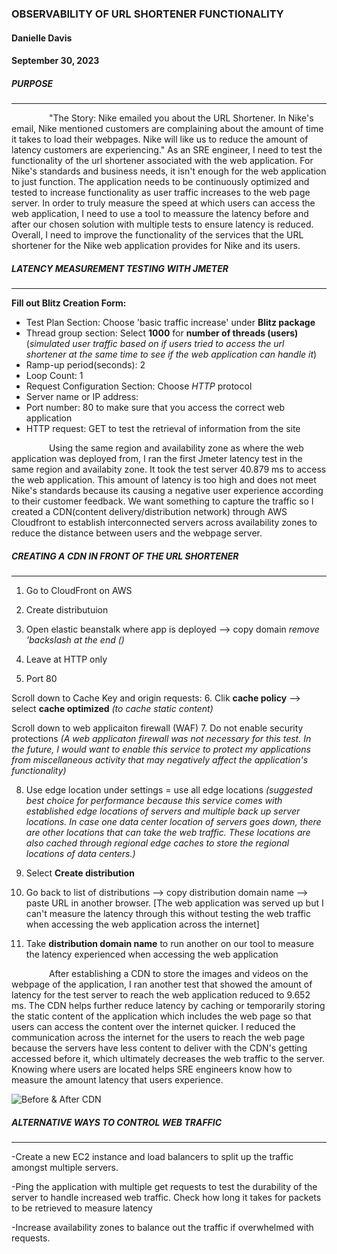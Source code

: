 ### **OBSERVABILITY OF URL SHORTENER FUNCTIONALITY**
#### **Danielle Davis**
#### **September 30, 2023**


##### **PURPOSE**
_________________________

&emsp;&emsp;&emsp;&emsp;    "The Story: Nike emailed you about the URL Shortener. In Nike's email, Nike mentioned customers are complaining about the amount of time it takes to load their webpages. Nike will like us to reduce the amount of latency customers are experiencing." As an SRE engineer, I need to test the functionality of the url shortener associated with the web application. For Nike's standards and business needs, it isn't enough for the web application to just function. The application needs to be continuously optimized and tested to increase functionality as user traffic increases to the web page server. In order to truly measure the speed at which users can access the web application, I need to use a tool to meassure the latency before and after our chosen solution with multiple tests to ensure latency is reduced. Overall, I need to improve the functionality of the services that the URL shortener for the Nike web application provides for Nike and its users. 


##### **LATENCY MEASUREMENT TESTING WITH JMETER**
________________

**Fill out Blitz Creation Form:** 

- Test Plan Section: Choose 'basic traffic increase' under **Blitz package**
- Thread group section: Select **1000** for **number of threads (users)** (*simulated user traffic based on if users tried to access the url shortener at the same time to see if the web         application can handle it*)
- Ramp-up period(seconds): 2
- Loop Count: 1
- Request Configuration Section: Choose *HTTP* protocol
- Server name or IP address: <url shortener>
- Port number: 80 to make sure that you access the correct web application 
- HTTP request: GET to test the retrieval of information from the site 


&emsp;&emsp;&emsp;&emsp;    Using the same region and availability zone as where the web application was deployed from, I ran the first Jmeter latency test in the same region and availabity zone. It took the test server 40.879 ms to access the web application. This amount of latency is too high and does not meet Nike's standards because its causing a negative user experience according to their customer feedback. We want something to capture the traffic so I created a CDN(content delivery/distribution network) through AWS Cloudfront to establish interconnected servers across availability zones to reduce the distance between users and the webpage server.


##### **CREATING A CDN IN FRONT OF THE URL SHORTENER**
______________________________________

1. Go to CloudFront on AWS

2. Create distributuion

3. Open elastic beanstalk where app is deployed --> copy domain *remove 'backslash at the end (\)*

4. Leave at HTTP only 

5. Port 80 

Scroll down to Cache Key and origin requests:
6. Clik **cache policy** --> select **cache optimized** *(to cache static content)*

Scroll down to web applicaiton firewall (WAF)
7. Do not enable security protections *(A web applicaton firewall was not necessary for this test. In the future, I would want to enable this service to  protect my applications from miscellaneous activity that may negatively affect the application's functionality)*

8. Use edge location under settings = use all edge locations *(suggested best choice for performance because this service comes with established edge locations of servers and multiple back up server locations. In case one data center location of servers goes down, there are other locations that can take the web traffic. These locations are also cached through regional edge caches to store the regional locations of data centers.)*

9. Select **Create distribution**

10. Go back to list of distributions --> copy distribution domain name --> paste URL in another browser. [The web application was served up but I can't measure the latency through this without testing the web traffic when accessing the web application across the internet]

11. Take **distribution domain name** to run another on our tool to measure the latency experienced when accessing the web application 


&emsp;&emsp;&emsp;&emsp;     After establishing a CDN to store the images and videos on the webpage of the application, I ran another test that showed the amount of latency for the test server to reach the web application reduced to 9.652 ms. The CDN helps further reduce latency by caching or temporarily storing the static content of the application which includes the web page so that users can access the content over the internet quicker. I reduced the communication across the internet for the users to reach the web page because the servers have less content to deliver with the CDN's getting accessed before it, which ultimately decreases the web traffic to the server. Knowing where users are located helps SRE engineers know how to measure the amount latency that users experience. 




![Before & After CDN](https://github.com/DANNYDEE93/Latency_Test/blob/main/blitz1.jpg)
 



##### **ALTERNATIVE WAYS TO CONTROL WEB TRAFFIC** 
________________________________________
-Create a new EC2 instance and load balancers to split up the traffic amongst multiple servers.

-Ping the application with multiple get requests to test the durability of the server to handle increased web traffic.
 Check how long it takes for packets to be retrieved to measure latency

-Increase availability zones to balance out the traffic if overwhelmed with requests.

